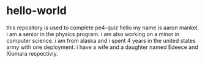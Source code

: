# hello-world
this repository is used to complete pe4-quiz
hello my name is aaron mankel.
i am a senior in the physics program. i am also working on a minor in computer science. i am from alaska and i spent 4 years in the united states army with one deployment. i have a wife and a daughter named Edeece and Xiomara respectivly.
